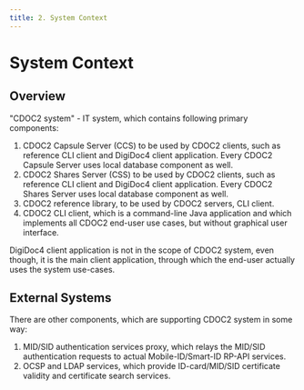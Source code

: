 ```yaml
---
title: 2. System Context
---
```

# System Context

## Overview

"CDOC2 system" - IT system, which contains following primary components:

1. CDOC2 Capsule Server (CCS) to be used by CDOC2 clients, such as reference CLI client and DigiDoc4 client application. Every CDOC2 Capsule Server uses local database component as well.
2. CDOC2 Shares Server (CSS) to be used by CDOC2 clients, such as reference CLI client and DigiDoc4 client application. Every CDOC2 Shares Server uses local database component as well.
3. CDOC2 reference library, to be used by CDOC2 servers, CLI client.
4. CDOC2 CLI client, which is a command-line Java application and which implements all CDOC2 end-user use cases, but without graphical user interface.

DigiDoc4 client application is not in the scope of CDOC2 system, even though, it is the main client application, through which the end-user actually uses the system use-cases.

## External Systems

There are other components, which are supporting CDOC2 system in some way:

1. MID/SID authentication services proxy, which relays the MID/SID authentication requests to actual Mobile-ID/Smart-ID RP-API services.
2. OCSP and LDAP services, which provide ID-card/MID/SID certificate validity and certificate search services.
